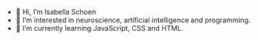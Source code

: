 - 👋 Hi, I’m Isabella Schoen
- 👀 I’m interested in neuroscience, artificial intelligence and programming.
- 🌱 I’m currently learning JavaScript, CSS and HTML.
<!---
- 💞️ I’m looking to collaborate on 
- 📫 How to reach me 
--->

<!---
IsabellaSchoen/IsabellaSchoen is a ✨ special ✨ repository because its `README.md` (this file) appears on your GitHub profile.
You can click the Preview link to take a look at your changes.
--->
